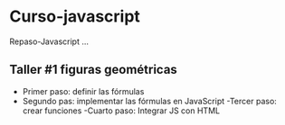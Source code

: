 # Curso-javascript
Repaso-Javascript
...

## Taller #1 figuras geométricas

- Primer paso: definir las fórmulas
- Segundo pas: implementar las fórmulas en JavaScript
-Tercer paso: crear funciones
-Cuarto paso: Integrar JS con HTML 

